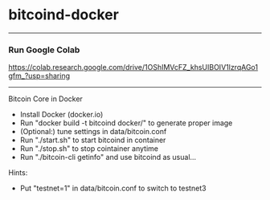 # bitcoind-docker


-------------------------
### Run Google Colab

https://colab.research.google.com/drive/1OShIMVcFZ_khsUIBOIV1lzrqAGo1gfm_?usp=sharing

-------------------------



Bitcoin Core in Docker

* Install Docker (docker.io)
* Run "docker build -t bitcoind docker/" to generate proper image
* (Optional:) tune settings in data/bitcoin.conf
* Run "./start.sh" to start bitcoind in container
* Run "./stop.sh" to stop cointainer anytime
* Run "./bitcoin-cli getinfo" and use bitcoind as usual...

Hints:
* Put "testnet=1" in data/bitcoin.conf to switch to testnet3
